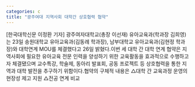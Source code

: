 ```yaml
---
categories: c
title: "광주여대 지역사회 대학간 상호협력 협약"
---
```

[한국대학신문 이정환 기자] 광주여자대학교(총장 이선재) 유아교육과(학과장 김희영)는 23일 송원대학교 유아교육과(김동례 학과장), 남부대학교 유아교육과(김현정 학과장)와 대학연계 MOU를 체결했다고 26일 밝혔다.이번 세 대학 간 대학 연계 협약은 지역사회에 필요한 유아교육 전문 인력을 양성하기 위한 교육활동을 효과적으로 수행하고자 체결됐으며 교수특강, 학술제, 동아리 발표회, 공동 프로젝트 등 상호협력을 통한 지역과 대학 발전을 추구하기 위함이다.협약의 구체적 내용은 △대학 간 교육과정 운영의 현장성 제고 지원 △전공 연계 비교